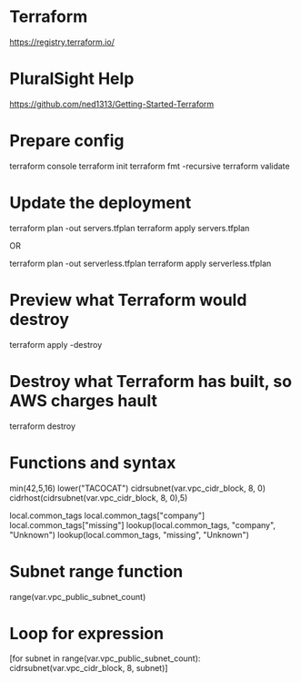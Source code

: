 # Terraform

https://registry.terraform.io/

# PluralSight Help

https://github.com/ned1313/Getting-Started-Terraform

# Prepare config

terraform console
terraform init
terraform fmt -recursive
terraform validate

# Update the deployment

terraform plan -out servers.tfplan
terraform apply servers.tfplan

OR

terraform plan -out serverless.tfplan
terraform apply serverless.tfplan

# Preview what Terraform would destroy

terraform apply -destroy

# Destroy what Terraform has built, so AWS charges hault

terraform destroy

# Functions and syntax

min(42,5,16)
lower("TACOCAT")
cidrsubnet(var.vpc_cidr_block, 8, 0)
cidrhost(cidrsubnet(var.vpc_cidr_block, 8, 0),5)

local.common_tags
local.common_tags["company"]
local.common_tags["missing"]
lookup(local.common_tags, "company", "Unknown")
lookup(local.common_tags, "missing", "Unknown")

# Subnet range function

range(var.vpc_public_subnet_count)

# Loop for expression

[for subnet in range(var.vpc_public_subnet_count): cidrsubnet(var.vpc_cidr_block, 8, subnet)]
